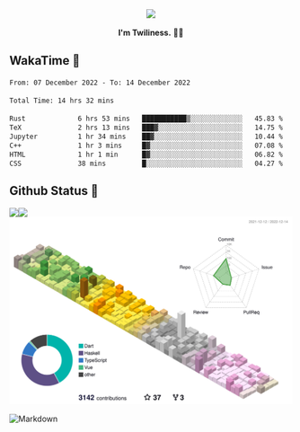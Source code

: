 <div align="center">
<img src="https://images.weserv.nl/?url=avatars.githubusercontent.com/u/10475770?v=4&h=360&w=360&fit=cover&mask=circle&maxage=7d"/>
</div>

<div align="center">

**I'm Twiliness.** 👋🏻

</div>

## WakaTime 🧐

<!--START_SECTION:waka-->

```text
From: 07 December 2022 - To: 14 December 2022

Total Time: 14 hrs 32 mins

Rust             6 hrs 53 mins   ███████████▒░░░░░░░░░░░░░   45.83 %
TeX              2 hrs 13 mins   ███▓░░░░░░░░░░░░░░░░░░░░░   14.75 %
Jupyter          1 hr 34 mins    ██▓░░░░░░░░░░░░░░░░░░░░░░   10.44 %
C++              1 hr 3 mins     █▓░░░░░░░░░░░░░░░░░░░░░░░   07.08 %
HTML             1 hr 1 min      █▓░░░░░░░░░░░░░░░░░░░░░░░   06.82 %
CSS              38 mins         █░░░░░░░░░░░░░░░░░░░░░░░░   04.27 %
```

<!--END_SECTION:waka-->

## Github Status 🥰

<div> 
	<a href="https://github.com/DarkHighness">
		<img align="left" src="https://github-readme-stats.vercel.app/api?username=DarkHighness&show_icons=true&icon_color=805AD5&text_color=718096&bg_color=ffffff&hide_border=true&count_private=true" />
	</a>
	<a href="https://github.com/DarkHighness">
		<img align="left" src="https://github-readme-stats.vercel.app/api/top-langs/?username=DarkHighness&show_icons=true&icon_color=805AD5&text_color=718096&bg_color=ffffff&hide_border=true&count_private=true">
	</a>
</div>

![3D-Profile](https://raw.githubusercontent.com/DarkHighness/DarkHighness/master/profile-3d-contrib/profile-south-season-animate.svg)



 ![Markdown](https://img.shields.io/badge/markdown%20💘-%23000000.svg?style=for-the-badge&logo=markdown&logoColor=white)

